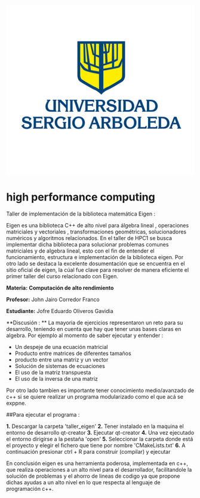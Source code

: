 ![USA](https://github.com/JGavidia403/high-performance-computing/blob/main/imagenes/U%20Sergio.png)




# high performance computing


Taller de implementación de la biblioteca matemática Eigen :  

Eigen es una biblioteca C++ de alto nivel para álgebra lineal , operaciones matriciales y vectoriales , transformaciones geométricas, solucionadores numéricos y algoritmos relacionados. En el taller de HPC1 se busca implementar dicha biblioteca para solucionar problemas comunes matriciales y de algebra lineal, esto con el fin de entender el funcionamiento, estructura e implementación de la biblioteca eigen. Por otro lado se destaca la excelente dosumentación que se encuentra en el sitio oficial de eigen, la cúal fue clave para resolver de manera eficiente el primer taller del curso relacionado con Eigen. 

**Materia:** **Computación de alto rendimiento**

 **Profesor:** John Jairo Corredor Franco
 
 **Estudiante:** Jofre Eduardo Oliveros Gavidia
 
 **Discusión : **
 La mayoria de ejercicios representaron un reto para su desarrollo, teniendo en cuenta que hay que tener unas bases claras en algebra. Por ejemplo al momento de saber ejecutar y entender :
 
 
 * Un despeje de una ecuación matricial 
 * Producto entre matrices de diferentes tamaños
 * producto entre una matriz y un vector 
 * Solución de sistemas de ecuaciones 
 * El uso de la matriz transpuesta 
 * El uso de la inversa de una matriz

Por otro lado tambien es importante tener conocimiento medio/avanzado de c++ si se quiere realizar un programa modularizado como el que acá se exppne.

##Para ejecutar el programa :
 
 **1.** Descargar la carpeta 'taller_eigen'
 **2.** Tener instalado en la maquina el entorno de desarrollo qt-creator
 **3.** Ejecutar qt-creator 
 **4.** Una vez ejecutado el entorno dirigirse a la pestaña 'open'
 **5.** Seleccionar la carpeta donde está el proyecto y elegir el fichero que tiene por nombre 'CMakeLists.txt'
 **6.** A continuación presionar ctrl + R para construir (compilar) y ejecutar


En conclusión eigen es una herramienta poderosa, implementada en c++, que realiza operaciones a un alto nivel para el desarrollador, facilitandole la solución de problemas y el ahorro de lineas de codigo ya que propone dichas ayudas a un alto nivel en lo que respecta al lenguaje de programación c++.


